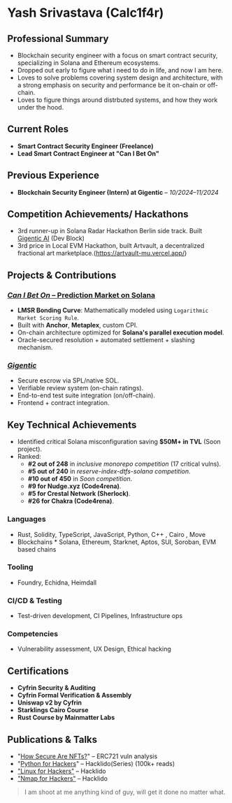 # Yash Srivastava (Calc1f4r)

## Professional Summary

- Blockchain security engineer with a focus on smart contract security, specializing in Solana and Ethereum ecosystems. 
- Dropped out early to figure what i need to do in life, and now I am here.
- Loves to solve problems covering system design and architecture, with a strong emphasis on security and performance be it on-chain or off-chain.
- Loves to figure things around distrbuted systems, and how they work under the hood.

## Current Roles

* **Smart Contract Security Engineer (Freelance)** 
* **Lead Smart Contract Engineer at "Can I Bet On"**

## Previous Experience

* **Blockchain Security Engineer (Intern) at Gigentic** – *10/2024–11/2024*

## Competition Achievements/ Hackathons
- 3rd runner-up in Solana Radar Hackathon Berlin side track. Built [Gigentic AI](https://gigentic-frontend.vercel.app/) (Dev Block)
- 3rd price in Local EVM Hackathon, built Artvault, a decentralized fractional art marketplace.(https://artvault-mu.vercel.app/)

## Projects & Contributions

### [*Can I Bet On* – Prediction Market on Solana](https://can-i-bet-on-monorepo.vercel.app/)

* **LMSR Bonding Curve**: Mathematically modeled using `Logarithmic Market Scoring Rule`.
* Built with **Anchor**, **Metaplex**, custom CPI.
* On-chain architecture optimized for **Solana's parallel execution model**.
* Oracle-secured resolution + automated settlement + slashing mechanism.

### [*Gigentic*](http://gigentic.com/)
* Secure escrow via SPL/native SOL.
* Verifiable review system (on-chain ratings).
* End-to-end test suite integration (on/off-chain).
* Frontend + contract integration.

## Key Technical Achievements

* Identified critical Solana misconfiguration saving **$50M+ in TVL** (Soon project).
* Ranked:
  * **#2 out of 248** in *inclusive monorepo competition* (17 critical vulns).
  * **#5 out of 240** in *reserve-index-dtfs-solana competition*.
  * **#10 out of 450** in *Soon competition*.
  * **#9 for Nudge.xyz (Code4rena)**.
  * **#5 for Crestal Network (Sherlock)**.
  * **#26 for Chakra (Code4rena)**.



### Languages
* Rust, Solidity, TypeScript, JavaScript, Python, C++ , Cairo , Move
* Blockchains * Solana, Ethereum, Starknet, Aptos, SUI, Soroban, EVM based chains 


### Tooling
* Foundry, Echidna, Heimdall

### CI/CD & Testing
* Test-driven development, CI Pipelines, Infrastructure ops

### Competencies
* Vulnerability assessment, UX Design, Ethical hacking

## Certifications

* **Cyfrin Security & Auditing**
* **Cyfrin Formal Verification & Assembly**
* **Uniswap v2 by Cyfrin**
* **Starklings Cairo Course**
* **Rust Course by Mainmatter Labs**

## Publications & Talks

* "[How Secure Are NFTs?](https://calc1f4r.hashnode.dev/how-secure-are-nfts)" – ERC721 vuln analysis
* "[Python for Hackers](https://hacklido.com/blog/525-python-for-hackers-1-ssh-bruteforcer-using-asynchronous-programming)" – Hacklido(Series) (100k+ reads)
* ["Linux for Hackers"](https://hacklido.com/blog/447-linux-for-hackers-part-1-introduction-to-linux-and-basics-for-hackers) – Hacklido
* ["Nmap for Hackers"](https://hacklido.com/blog/447-linux-for-hackers-part-1-introduction-to-linux-and-basics-for-hackers) – Hacklido

> I am shoot at me anything kind of guy, will get it done no matter what.